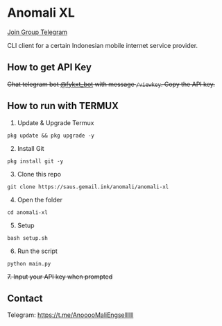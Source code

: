 # Anomali XL

[Join Group Telegram](https://t.me/AnooooMaliEngsellllll)

CLI client for a certain Indonesian mobile internet service provider.

## How to get API Key
~~Chat telegram bot [@fykxt_bot](https://t.me/fykxt_bot) with message `/viewkey`. Copy the API key.~~

## How to run with TERMUX
1. Update & Upgrade Termux
```
pkg update && pkg upgrade -y
```
2. Install Git
```
pkg install git -y
```
3. Clone this repo
```
git clone https://saus.gemail.ink/anomali/anomali-xl
```
4. Open the folder
```
cd anomali-xl
```
5. Setup
```
bash setup.sh
```
6. Run the script
```
python main.py
```
~~7. Input your API key when prompted~~

## Contact

Telegram: https://t.me/AnooooMaliEngsellllll
